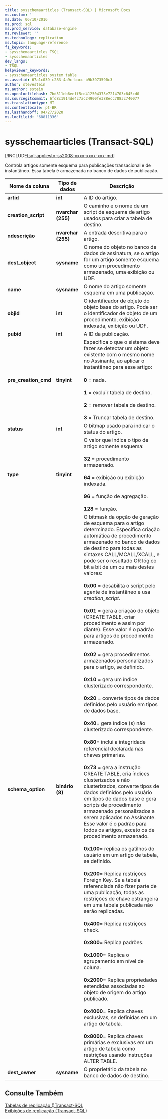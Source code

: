 ```yaml
---
title: sysschemaarticles (Transact-SQL) | Microsoft Docs
ms.custom: ''
ms.date: 06/10/2016
ms.prod: sql
ms.prod_service: database-engine
ms.reviewer: ''
ms.technology: replication
ms.topic: language-reference
f1_keywords:
- sysschemaarticles_TSQL
- sysschemaarticles
dev_langs:
- TSQL
helpviewer_keywords:
- sysschemaarticles system table
ms.assetid: 67a1c039-c283-4a9c-bacc-b9b3973590c3
author: stevestein
ms.author: sstein
ms.openlocfilehash: 7bd511eb6eeff5cd412504373e7214703c845cd0
ms.sourcegitcommit: 6fd8c1914de4c7ac24900fe388ecc7883c740077
ms.translationtype: MT
ms.contentlocale: pt-BR
ms.lasthandoff: 04/27/2020
ms.locfileid: "68811336"
---
```

# <a name="sysschemaarticles-transact-sql"></a>sysschemaarticles (Transact-SQL)
[!INCLUDE[tsql-appliesto-ss2008-xxxx-xxxx-xxx-md](../../includes/tsql-appliesto-ss2008-xxxx-xxxx-xxx-md.md)]

  Controla artigos somente esquema para publicações transacional e de instantâneo. Essa tabela é armazenada no banco de dados de publicação.  
  
|Nome da coluna|Tipo de dados|Descrição|  
|-----------------|---------------|-----------------|  
|**artid**|**int**|A ID do artigo.|  
|**creation_script**|**nvarchar (255)**|O caminho e o nome de um script de esquema de artigo usados para criar a tabela de destino.|  
|**ndescrição**|**nvarchar (255)**|A entrada descritiva para o artigo.|  
|**dest_object**|**sysname**|O nome do objeto no banco de dados de assinatura, se o artigo for um artigo somente esquema como um procedimento armazenado, uma exibição ou UDF.|  
|**name**|**sysname**|O nome do artigo somente esquema em uma publicação.|  
|**objid**|**int**|O identificador de objeto do objeto base do artigo. Pode ser o identificador de objeto de um procedimento, exibição indexada, exibição ou UDF.|  
|**pubid**|**int**|A ID da publicação.|  
|**pre_creation_cmd**|**tinyint**|Especifica o que o sistema deve fazer se detectar um objeto existente com o mesmo nome no Assinante, ao aplicar o instantâneo para esse artigo:<br /><br /> **0** = nada.<br /><br /> **1** = excluir tabela de destino.<br /><br /> **2** = remover tabela de destino.<br /><br /> **3** = Truncar tabela de destino.|  
|**status**|**int**|O bitmap usado para indicar o status do artigo.|  
|**type**|**tinyint**|O valor que indica o tipo de artigo somente esquema:<br /><br /> **32** = procedimento armazenado.<br /><br /> **64** = exibição ou exibição indexada. <br /><br /> **96** = função de agregação.<br /><br /> **128** = função.|  
|**schema_option**|**binário (8)**|O bitmask da opção de geração de esquema para o artigo determinado. Especifica criação automática de procedimento armazenado no banco de dados de destino para todas as sintaxes CALL/MCALL/XCALL, e pode ser o resultado OR lógico bit a bit de um ou mais destes valores:<br /><br /> **0x00** = desabilita o script pelo agente de instantâneo e usa *creation_script*.<br /><br /> **0x01** = gera a criação do objeto (CREATE TABLE, criar procedimento e assim por diante). Esse valor é o padrão para artigos de procedimento armazenado.<br /><br /> **0x02** = gera procedimentos armazenados personalizados para o artigo, se definido.<br /><br /> **0x10** = gera um índice clusterizado correspondente.<br /><br /> **0x20** = converte tipos de dados definidos pelo usuário em tipos de dados base.<br /><br /> **0x40**= gera índice (s) não clusterizado correspondente.<br /><br /> **0x80**= inclui a integridade referencial declarada nas chaves primárias.<br /><br /> **0x73** = gera a instrução CREATE TABLE, cria índices clusterizados e não clusterizados, converte tipos de dados definidos pelo usuário em tipos de dados base e gera scripts de procedimento armazenado personalizados a serem aplicados no Assinante. Esse valor é o padrão para todos os artigos, exceto os de procedimento armazenado.<br /><br /> **0x100**= replica os gatilhos do usuário em um artigo de tabela, se definido.<br /><br /> **0x200**= Replica restrições Foreign Key. Se a tabela referenciada não fizer parte de uma publicação, todas as restrições de chave estrangeira em uma tabela publicada não serão replicadas.<br /><br /> **0x400**= Replica restrições check.<br /><br /> **0x800**= Replica padrões.<br /><br /> **0x1000**= Replica o agrupamento em nível de coluna.<br /><br /> **0x2000**= Replica propriedades estendidas associadas ao objeto de origem do artigo publicado.<br /><br /> **0x4000**= Replica chaves exclusivas, se definidas em um artigo de tabela.<br /><br /> **0x8000**= Replica chaves primárias e exclusivas em um artigo de tabela como restrições usando instruções ALTER TABLE.|  
|**dest_owner**|**sysname**|O proprietário da tabela no banco de dados de destino.|  
  
## <a name="see-also"></a>Consulte Também  
 [Tabelas de replicação &#40;&#41;Transact-SQL](../../relational-databases/system-tables/replication-tables-transact-sql.md)   
 [Exibições de replicação &#40;Transact-SQL&#41;](../../relational-databases/system-views/replication-views-transact-sql.md)  
  
  
